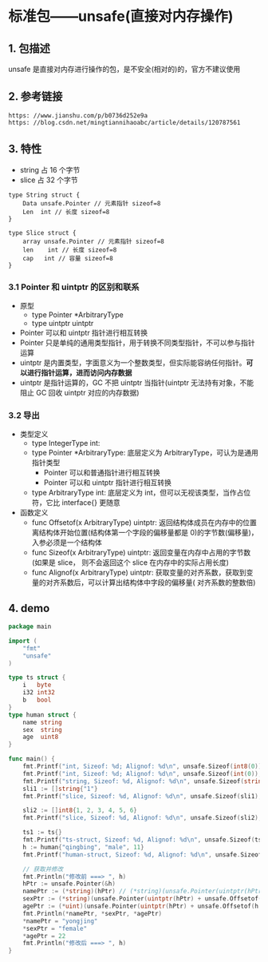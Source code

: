 # 标准包——unsafe(直接对内存操作)

## 1. 包描述

unsafe 是直接对内存进行操作的包，是不安全(相对的)的，官方不建议使用

## 2. 参考链接

```
https: //www.jianshu.com/p/b0736d252e9a
https: //blog.csdn.net/mingtiannihaoabc/article/details/120787561
```

## 3. 特性

- string 占 16 个字节
- slice 占 32 个字节

```
type String struct {
    Data unsafe.Pointer // 元素指针 sizeof=8
    Len  int // 长度 sizeof=8
}

type Slice struct {
    array unsafe.Pointer // 元素指针 sizeof=8
    len    int // 长度 sizeof=8
    cap   int // 容量 sizeof=8
}
```

### 3.1 Pointer 和 uintptr 的区别和联系

- 原型
    - type Pointer *ArbitraryType
    - type uintptr uintptr
- Pointer 可以和 uintptr 指针进行相互转换
- Pointer 只是单纯的通用类型指针，用于转换不同类型指针，不可以参与指针运算
- uintptr 是内置类型，字面意义为一个整数类型，但实际能容纳任何指针。**可以进行指针运算，进而访问内存数据**
- uintptr 是指针运算的，GC 不把 uintptr 当指针(uintptr 无法持有对象，不能阻止 GC 回收 uintptr 对应的内存数据)

### 3.2 导出

- 类型定义
    - type IntegerType int:
    - type Pointer *ArbitraryType: 底层定义为 ArbitraryType，可认为是通用指针类型
        - Pointer 可以和普通指针进行相互转换
        - Pointer 可以和 uintptr 指针进行相互转换
    - type ArbitraryType int: 底层定义为 int，但可以无视该类型，当作占位符，它比 interface{} 更随意
- 函数定义
    - func Offsetof(x ArbitraryType) uintptr: 返回结构体成员在内存中的位置离结构体开始位置(结构体第一个字段的偏移量都是
      0)的字节数(偏移量)，入参必须是一个结构体
    - func Sizeof(x ArbitraryType) uintptr: 返回变量在内存中占用的字节数(如果是 slice， 则不会返回这个 slice
      在内存中的实际占用长度)
    - func Alignof(x ArbitraryType) uintptr: 获取变量的对齐系数，获取到变量的对齐系数后，可以计算出结构体中字段的偏移量(
      对齐系数的整数倍)

## 4. demo
```go
package main

import (
	"fmt"
	"unsafe"
)

type ts struct {
	i   byte
	i32 int32
	b   bool
}
type human struct {
	name string
	sex  string
	age  uint8
}

func main() {
	fmt.Printf("int, Sizeof: %d; Alignof: %d\n", unsafe.Sizeof(int8(0)), unsafe.Alignof(int8(0)))          // 1, 1
	fmt.Printf("int, Sizeof: %d; Alignof: %d\n", unsafe.Sizeof(int(0)), unsafe.Alignof(int(0)))            // 8, 8
	fmt.Printf("string, Sizeof: %d, Alignof: %d\n", unsafe.Sizeof(string("")), unsafe.Alignof(string(""))) // 16, 8
	sli1 := []string{"1"}
	fmt.Printf("slice, Sizeof: %d, Alignof: %d\n", unsafe.Sizeof(sli1), unsafe.Alignof(sli1)) // 24, 8

	sli2 := []int8{1, 2, 3, 4, 5, 6}
	fmt.Printf("slice, Sizeof: %d, Alignof: %d\n", unsafe.Sizeof(sli2), unsafe.Alignof(sli2)) // 12, 4

	ts1 := ts{}
	fmt.Printf("ts-struct, Sizeof: %d, Alignof: %d\n", unsafe.Sizeof(ts1), unsafe.Alignof(ts1)) // 40, 8
	h := human{"qingbing", "male", 11}
	fmt.Printf("human-struct, Sizeof: %d, Alignof: %d\n", unsafe.Sizeof(h), unsafe.Alignof(h)) // 40, 8

	// 获取并修改
	fmt.Println("修改前 ===> ", h)
	hPtr := unsafe.Pointer(&h)
	namePtr := (*string)(hPtr) // (*string)(unsafe.Pointer(uintptr(hPtr) + unsafe.Offsetof(h.name))) // 默认第一个字段偏移量为 0
	sexPtr := (*string)(unsafe.Pointer(uintptr(hPtr) + unsafe.Offsetof(h.sex)))
	agePtr := (*uint)(unsafe.Pointer(uintptr(hPtr) + unsafe.Offsetof(h.age)))
	fmt.Println(*namePtr, *sexPtr, *agePtr)
	*namePtr = "yongjing"
	*sexPtr = "female"
	*agePtr = 22
	fmt.Println("修改后 ===> ", h)
}

```